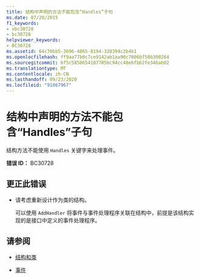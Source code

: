 ```yaml
---
title: 结构中声明的方法不能包含“Handles”子句
ms.date: 07/20/2015
f1_keywords:
- vbc30728
- bc30728
helpviewer_keywords:
- BC30728
ms.assetid: 64c70bb5-3696-4865-8194-328394c2b4b1
ms.openlocfilehash: ff9aa77b0c7ce9142ab1aa90c7006bf50b300264
ms.sourcegitcommit: bf5c5850654187705bc94cc40ebfb62fe346ab02
ms.translationtype: MT
ms.contentlocale: zh-CN
ms.lasthandoff: 09/23/2020
ms.locfileid: "91067967"
---
```

# <a name="methods-declared-in-structures-cannot-have-handles-clauses"></a>结构中声明的方法不能包含“Handles”子句

结构方法不能使用 `Handles` 关键字来处理事件。  
  
 **错误 ID：** BC30728  
  
## <a name="to-correct-this-error"></a>更正此错误  
  
- 请考虑重新设计作为类的结构。  
  
     可以使用 `AddHandler` 将事件与事件处理程序关联在结构中，前提是该结构实现的是接口中定义的事件处理程序。  
  
## <a name="see-also"></a>请参阅

- [结构和类](../programming-guide/language-features/data-types/structures-and-classes.md)

- [事件](../programming-guide/language-features/events/index.md)
